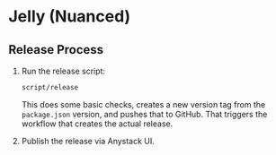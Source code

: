 # Jelly (Nuanced)

## Release Process

1. Run the release script:

   ```sh
   script/release
   ```

   This does some basic checks, creates a new version tag from the `package.json` version, and pushes that to GitHub.
   That triggers the workflow that creates the actual release.

2. Publish the release via Anystack UI.

